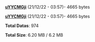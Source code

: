 [**uYYCMGji**](/data/uYYCMGji.txt) (21/12/22 - 03:57)- 4665 bytes

[**uYYCMGji**](/data/uYYCMGji.txt) (21/12/22 - 03:57)- 4665 bytes

**Total Datas**: 974

**Total Size**: 6.20 MB / 6.2 MB